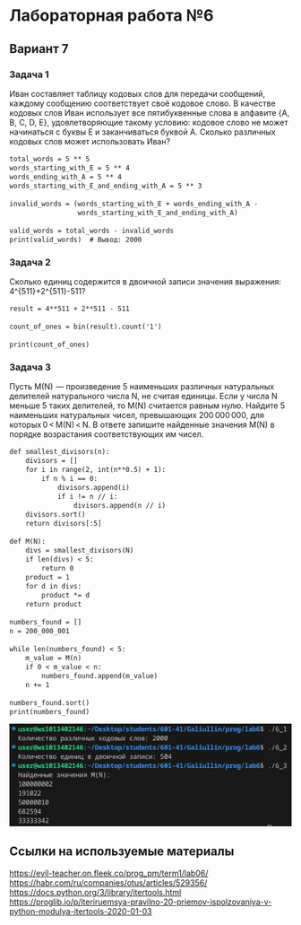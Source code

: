 # Лабораторная работа №6
## Вариант 7

### Задача 1
Иван составляет таблицу кодовых слов для передачи сообщений, каждому сообщению соответствует своё кодовое слово. В качестве кодовых слов Иван использует все пятибуквенные слова в алфавите {A, B, C, D, E}, удовлетворяющие такому условию: кодовое слово не может начинаться с буквы E и заканчиваться буквой A. Сколько различных кодовых слов может использовать Иван?



```
total_words = 5 ** 5
words_starting_with_E = 5 ** 4
words_ending_with_A = 5 ** 4
words_starting_with_E_and_ending_with_A = 5 ** 3

invalid_words = (words_starting_with_E + words_ending_with_A - 
                 words_starting_with_E_and_ending_with_A)

valid_words = total_words - invalid_words
print(valid_words)  # Вывод: 2000
```

### Задача 2
Сколько единиц содержится в двоичной записи значения выражения: 4^{511}+2^{511}-511?

```
result = 4**511 + 2**511 - 511

count_of_ones = bin(result).count('1')

print(count_of_ones)
```

### Задача 3
Пусть M(N)  — произведение 5 наименьших различных натуральных делителей натурального числа N, не считая единицы. Если у числа N меньше 5 таких делителей, то M(N) считается равным нулю. Найдите 5 наименьших натуральных чисел, превышающих 200 000 000, для которых 0 < M(N) < N. В ответе запишите найденные значения M(N) в порядке возрастания соответствующих им чисел.

```
def smallest_divisors(n):
    divisors = []
    for i in range(2, int(n**0.5) + 1):
        if n % i == 0:
            divisors.append(i)
            if i != n // i:
                divisors.append(n // i)
    divisors.sort()
    return divisors[:5]

def M(N):
    divs = smallest_divisors(N)
    if len(divs) < 5:
        return 0
    product = 1
    for d in divs:
        product *= d
    return product

numbers_found = []
n = 200_000_001

while len(numbers_found) < 5:
    m_value = M(n)
    if 0 < m_value < n:
        numbers_found.append(m_value)
    n += 1

numbers_found.sort()
print(numbers_found)
```

![Снимок экрана](3.jpg)

## Ссылки на используемые материалы
https://evil-teacher.on.fleek.co/prog_pm/term1/lab06/<br>
https://habr.com/ru/companies/otus/articles/529356/<br>
https://docs.python.org/3/library/itertools.html<br>
https://proglib.io/p/iteriruemsya-pravilno-20-priemov-ispolzovaniya-v-python-modulya-itertools-2020-01-03
